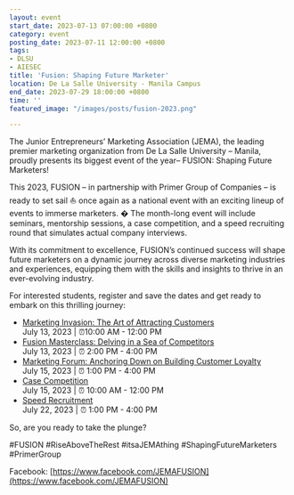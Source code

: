 ```yaml
---
layout: event
start_date: 2023-07-13 07:00:00 +0800
category: event
posting_date: 2023-07-11 12:00:00 +0800
tags:
- DLSU
- AIESEC
title: 'Fusion: Shaping Future Marketer'
location: De La Salle University - Manila Campus
end_date: 2023-07-29 18:00:00 +0800
time: ''
featured_image: "/images/posts/fusion-2023.png"

---
```


The Junior Entrepreneurs’ Marketing Association (JEMA), the leading premier marketing organization from De La Salle University – Manila, proudly presents its biggest event of the year– FUSION: Shaping Future Marketers!

This 2023, FUSION – in partnership with Primer Group of Companies – is ready to set sail ⛵️ once again as a national event with an exciting lineup of events to immerse marketers. � The month-long event will include seminars, mentorship sessions, a case competition, and a speed recruiting round that simulates actual company interviews.

With its commitment to excellence, FUSION’s continued success will shape future marketers on a dynamic journey across diverse marketing industries and experiences, equipping them with the skills and insights to thrive in an ever-evolving industry.

For interested students, register and save the dates and get ready to embark on this thrilling
journey:
- [Marketing Invasion: The Art of Attracting Customers](https://forms.gle/aBJ1RVn3kMFG4udY9) \
	July 13, 2023 | ⏰10:00 AM - 12:00 PM
- [Fusion Masterclass: Delving in a Sea of Competitors](https://forms.gle/384cvxaTTMS7Ahux5) \
	July 13, 2023 | ⏰ 2:00 PM - 4:00 PM
- [Marketing Forum: Anchoring Down on Building Customer Loyalty](https://forms.gle/rPvg57Z7FJKXPyJW9) \
	July 15, 2023 | ⏰ 1:00 PM - 4:00 PM
- [Case Competition](https://forms.gle/cTag5dVpiKLmfHi86) \
	July 15, 2023 | ⏰ 10:00 AM - 12:00 PM
- [Speed Recruitment](https://forms.gle/9kqXmzokeobc8BiaA) \
	July 22, 2023 | ⏰ 1:00 PM - 4:00 PM

So, are you ready to take the plunge?

#FUSION #RiseAboveTheRest #itsaJEMAthing #ShapingFutureMarketers #PrimerGroup

Facebook: [https://www.facebook.com/JEMAFUSION](https://www.facebook.com/JEMAFUSION)
